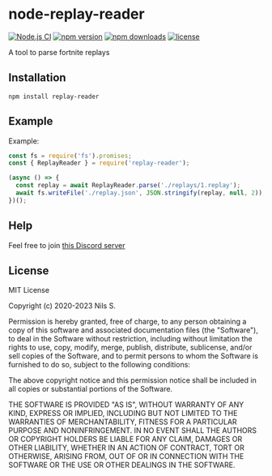 # node-replay-reader

[![Node.js CI](https://github.com/ThisNils/node-replay-reader/actions/workflows/main.yml/badge.svg)](https://github.com/ThisNils/node-replay-reader/actions/workflows/main.yml)
[![npm version](https://img.shields.io/npm/v/replay-reader.svg)](https://npmjs.com/package/replay-reader)
[![npm downloads](https://img.shields.io/npm/dm/replay-reader.svg)](https://npmjs.com/package/replay-reader)
[![license](https://img.shields.io/npm/l/replay-reader.svg)](https://github.com/ThisNils/node-replay-reader/blob/master/LICENSE)

A tool to parse fortnite replays

## Installation
```
npm install replay-reader
```

## Example
Example: 
```javascript
const fs = require('fs').promises;
const { ReplayReader } = require('replay-reader');

(async () => {
  const replay = await ReplayReader.parse('./replays/1.replay');
  await fs.writeFile('./replay.json', JSON.stringify(replay, null, 2));
})();

```

## Help
Feel free to join [this Discord server](https://discord.gg/HsUFr5f)

## License
MIT License

Copyright (c) 2020-2023 Nils S.

Permission is hereby granted, free of charge, to any person obtaining a copy
of this software and associated documentation files (the "Software"), to deal
in the Software without restriction, including without limitation the rights
to use, copy, modify, merge, publish, distribute, sublicense, and/or sell
copies of the Software, and to permit persons to whom the Software is
furnished to do so, subject to the following conditions:

The above copyright notice and this permission notice shall be included in all
copies or substantial portions of the Software.

THE SOFTWARE IS PROVIDED "AS IS", WITHOUT WARRANTY OF ANY KIND, EXPRESS OR
IMPLIED, INCLUDING BUT NOT LIMITED TO THE WARRANTIES OF MERCHANTABILITY,
FITNESS FOR A PARTICULAR PURPOSE AND NONINFRINGEMENT. IN NO EVENT SHALL THE
AUTHORS OR COPYRIGHT HOLDERS BE LIABLE FOR ANY CLAIM, DAMAGES OR OTHER
LIABILITY, WHETHER IN AN ACTION OF CONTRACT, TORT OR OTHERWISE, ARISING FROM,
OUT OF OR IN CONNECTION WITH THE SOFTWARE OR THE USE OR OTHER DEALINGS IN THE
SOFTWARE.
